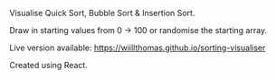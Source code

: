 Visualise Quick Sort, Bubble Sort & Insertion Sort.

Draw in starting values from 0 -> 100 or randomise the starting array.

Live version available: https://wiillthomas.github.io/sorting-visualiser

Created using React.